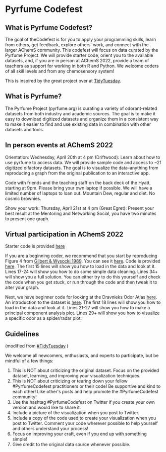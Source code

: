 # Pyrfume Codefest


## What is Pyrfume Codefest?

The goal of theCodefest is for you to apply your programming skills, learn from others, get feedback, explore others' work, and connect with the larger AChemS community. This codefest will focus on data curated by the Pyrfume Project. We will provide starter code, orient you to the available datasets, and, if you are in person at AChemS 2022, provide a team of teachers as support for working in both R and Python. We welcome coders of all skill levels and from any chemosensory system! 

This is inspired by the great project over at [TidyTuesday](https://github.com/rfordatascience/tidytuesday).

## What is Pyrfume?

The Pyrfume Project (pyrfume.org) is curating a variety of odorant-related datasets from both industry and academic sources. The goal is to make it easy to download digitized datasets and organize them in a consistent way to make it easier to find and use existing data in combination with other datasets and tools.

## In person events at AChemS 2022

Orientation: Wednesday, April 20th at 4 pm (Driftwood): Learn about how to use pyrfume to access data. We will provide sample code and access to ~21 digitized olfactory datasets. The goal is to visualize the data–anything from reproducing a graph from the original publication to an interactive app.

Code with friends and the teaching staff on the back deck of the Hyatt, starting at 9pm. Please bring your own laptop if possible. We will have a limited number of laptops to loan out. Mountain Dew, regular and diet. No cosmic brownies. 

Show your work: Thursday, April 21st at 4 pm (Great Egret): Present your best result at the Mentoring and Networking Social, you have two minutes to present one graph.

## Virtual participation in AChemS 2022

Starter code is provided [here](https://github.com/pyrfume/PyrfumeCodefest/tree/main/Teaching%20Materials)

If you are a beginning coder, we recommend that you start by reproducing Figure 4 from [Gilbert & Wysocki 1989](https://t.co/v8ZtC1JO1H). You can see it [here](https://twitter.com/JLand52/status/1514997024080293890). Code is provided [here](https://github.com/pyrfume/PyrfumeCodefest/blob/main/Teaching%20Materials/Starter%20Code%20Reproduce%20Nat%20Geo%20Figure%204.R). The first 15 lines will show you how to load in the data and look at it. Lines 17-24 will show you how to do some simple data cleaning. Lines 34+ will show you a full solution. You can either try to do this yourself and check the code when you get stuck, or run through the code and then tweak it to alter your graph.

Next, we have beginner code for looking at the Dravnieks Odor Atlas [here](https://github.com/pyrfume/PyrfumeCodefest/blob/main/Teaching%20Materials/Starter%20Code%20Explore%20Dravnieks%20Atlas.R). An introduction to the dataset is [here](https://twitter.com/JLand52/status/1514634622327353345). The first 18 lines will show you how to load in the data and look at it. Lines 21-27 will show you how to make a principal component analysis plot. Lines 29+ will show you how to visualize a specific odor as a spider/radar plot.

## Guidelines 
(modified from [#TidyTuesday](https://github.com/rfordatascience/tidytuesday) )

We welcome all newcomers, enthusiasts, and experts to participate, but be mindful of a few things:
1. This is NOT about criticizing the original dataset. Focus on the provided dataset, learning, and improving your visualization techniques.
2. This is NOT about criticizing or tearing down your fellow #PyrfumeCodefest practitioners or their code! Be supportive and kind to each other! Like other's posts and help promote the #PyrfumeCodefest community!
3. Use the hashtag #PyrfumeCodefest on Twitter if you create your own version and would like to share it.
4. Include a picture of the visualization when you post to Twitter.
5. Include a copy of the code used to create your visualization when you post to Twitter. Comment your code wherever possible to help yourself and others understand your process!
6. Focus on improving your craft, even if you end up with something simple!
7. Give credit to the original data source whenever possible.
